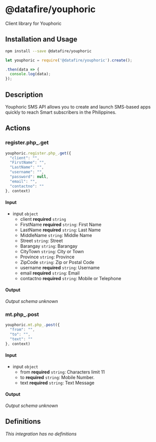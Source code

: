 # @datafire/youphoric

Client library for Youphoric

## Installation and Usage
```bash
npm install --save @datafire/youphoric
```
```js
let youphoric = require('@datafire/youphoric').create();

.then(data => {
  console.log(data);
});
```

## Description

Youphoric SMS API allows you to create and launch SMS-based apps quickly to reach Smart subscribers in the Philippines. 

## Actions

### register.php_.get



```js
youphoric.register.php_.get({
  "client": "",
  "FirstName": "",
  "LastName": "",
  "username": "",
  "password": null,
  "email": "",
  "contactno": ""
}, context)
```

#### Input
* input `object`
  * client **required** `string`
  * FirstName **required** `string`: First Name
  * LastName **required** `string`: Last Name
  * MiddleName `string`: Middle Name
  * Street `string`: Street
  * Barangay `string`: Barangay
  * CityTown `string`: City or Town
  * Province `string`: Province
  * ZipCode `string`: Zip or Postal Code
  * username **required** `string`: Username
  * email **required** `string`: Email
  * contactno **required** `string`: Mobile or Telephone

#### Output
*Output schema unknown*

### mt.php_.post



```js
youphoric.mt.php_.post({
  "from": "",
  "to": "",
  "text": ""
}, context)
```

#### Input
* input `object`
  * from **required** `string`: Characters limit 11
  * to **required** `string`: Mobile Number.
  * text **required** `string`: Text Message

#### Output
*Output schema unknown*



## Definitions

*This integration has no definitions*
